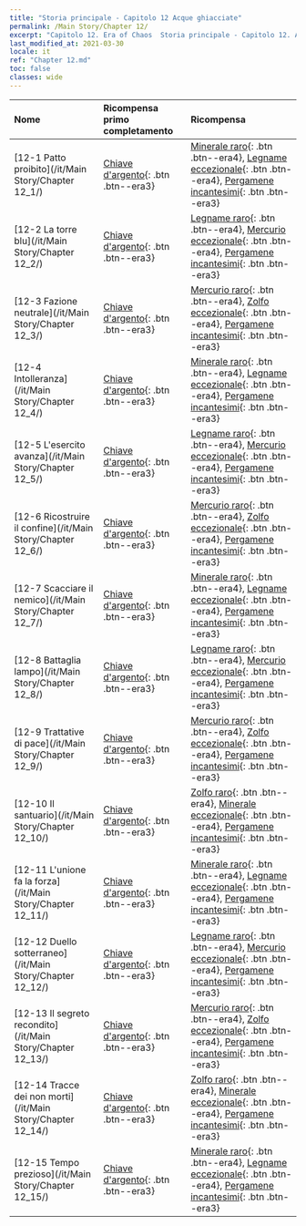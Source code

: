 ```yaml
---
title: "Storia principale - Capitolo 12 Acque ghiacciate"
permalink: /Main Story/Chapter 12/
excerpt: "Capitolo 12. Era of Chaos  Storia principale - Capitolo 12. Acque ghiacciate"
last_modified_at: 2021-03-30
locale: it
ref: "Chapter 12.md"
toc: false
classes: wide
---
```


  | Nome |  Ricompensa primo completamento | Ricompensa |
  |:------------|:------------|:------------| 
  | [12-1 Patto proibito](/it/Main Story/Chapter 12_1/) | [Chiave d'argento](/it/Items/con_693/){: .btn .btn--era3} | [Minerale raro](/it/Items/mat_40/){: .btn .btn--era4}, [Legname eccezionale](/it/Items/mat_34/){: .btn .btn--era4}, [Pergamene incantesimi](/it/Items/con_694/){: .btn .btn--era3} |
  | [12-2 La torre blu](/it/Main Story/Chapter 12_2/) | [Chiave d'argento](/it/Items/con_693/){: .btn .btn--era3} | [Legname raro](/it/Items/mat_41/){: .btn .btn--era4}, [Mercurio eccezionale](/it/Items/mat_35/){: .btn .btn--era4}, [Pergamene incantesimi](/it/Items/con_694/){: .btn .btn--era3} |
  | [12-3 Fazione neutrale](/it/Main Story/Chapter 12_3/) | [Chiave d'argento](/it/Items/con_693/){: .btn .btn--era3} | [Mercurio raro](/it/Items/mat_42/){: .btn .btn--era4}, [Zolfo eccezionale](/it/Items/mat_36/){: .btn .btn--era4}, [Pergamene incantesimi](/it/Items/con_694/){: .btn .btn--era3} |
  | [12-4 Intolleranza](/it/Main Story/Chapter 12_4/) | [Chiave d'argento](/it/Items/con_693/){: .btn .btn--era3} | [Minerale raro](/it/Items/mat_40/){: .btn .btn--era4}, [Legname eccezionale](/it/Items/mat_34/){: .btn .btn--era4}, [Pergamene incantesimi](/it/Items/con_694/){: .btn .btn--era3} |
  | [12-5 L'esercito avanza](/it/Main Story/Chapter 12_5/) | [Chiave d'argento](/it/Items/con_693/){: .btn .btn--era3} | [Legname raro](/it/Items/mat_41/){: .btn .btn--era4}, [Mercurio eccezionale](/it/Items/mat_35/){: .btn .btn--era4}, [Pergamene incantesimi](/it/Items/con_694/){: .btn .btn--era3} |
  | [12-6 Ricostruire il confine](/it/Main Story/Chapter 12_6/) | [Chiave d'argento](/it/Items/con_693/){: .btn .btn--era3} | [Mercurio raro](/it/Items/mat_42/){: .btn .btn--era4}, [Zolfo eccezionale](/it/Items/mat_36/){: .btn .btn--era4}, [Pergamene incantesimi](/it/Items/con_694/){: .btn .btn--era3} |
  | [12-7 Scacciare il nemico](/it/Main Story/Chapter 12_7/) | [Chiave d'argento](/it/Items/con_693/){: .btn .btn--era3} | [Minerale raro](/it/Items/mat_40/){: .btn .btn--era4}, [Legname eccezionale](/it/Items/mat_34/){: .btn .btn--era4}, [Pergamene incantesimi](/it/Items/con_694/){: .btn .btn--era3} |
  | [12-8 Battaglia lampo](/it/Main Story/Chapter 12_8/) | [Chiave d'argento](/it/Items/con_693/){: .btn .btn--era3} | [Legname raro](/it/Items/mat_41/){: .btn .btn--era4}, [Mercurio eccezionale](/it/Items/mat_35/){: .btn .btn--era4}, [Pergamene incantesimi](/it/Items/con_694/){: .btn .btn--era3} |
  | [12-9 Trattative di pace](/it/Main Story/Chapter 12_9/) | [Chiave d'argento](/it/Items/con_693/){: .btn .btn--era3} | [Mercurio raro](/it/Items/mat_42/){: .btn .btn--era4}, [Zolfo eccezionale](/it/Items/mat_36/){: .btn .btn--era4}, [Pergamene incantesimi](/it/Items/con_694/){: .btn .btn--era3} |
  | [12-10 Il santuario](/it/Main Story/Chapter 12_10/) | [Chiave d'argento](/it/Items/con_693/){: .btn .btn--era3} | [Zolfo raro](/it/Items/mat_43/){: .btn .btn--era4}, [Minerale eccezionale](/it/Items/mat_33/){: .btn .btn--era4}, [Pergamene incantesimi](/it/Items/con_694/){: .btn .btn--era3} |
  | [12-11 L'unione fa la forza](/it/Main Story/Chapter 12_11/) | [Chiave d'argento](/it/Items/con_693/){: .btn .btn--era3} | [Minerale raro](/it/Items/mat_40/){: .btn .btn--era4}, [Legname eccezionale](/it/Items/mat_34/){: .btn .btn--era4}, [Pergamene incantesimi](/it/Items/con_694/){: .btn .btn--era3} |
  | [12-12 Duello sotterraneo](/it/Main Story/Chapter 12_12/) | [Chiave d'argento](/it/Items/con_693/){: .btn .btn--era3} | [Legname raro](/it/Items/mat_41/){: .btn .btn--era4}, [Mercurio eccezionale](/it/Items/mat_35/){: .btn .btn--era4}, [Pergamene incantesimi](/it/Items/con_694/){: .btn .btn--era3} |
  | [12-13 Il segreto recondito](/it/Main Story/Chapter 12_13/) | [Chiave d'argento](/it/Items/con_693/){: .btn .btn--era3} | [Mercurio raro](/it/Items/mat_42/){: .btn .btn--era4}, [Zolfo eccezionale](/it/Items/mat_36/){: .btn .btn--era4}, [Pergamene incantesimi](/it/Items/con_694/){: .btn .btn--era3} |
  | [12-14 Tracce dei non morti](/it/Main Story/Chapter 12_14/) | [Chiave d'argento](/it/Items/con_693/){: .btn .btn--era3} | [Zolfo raro](/it/Items/mat_43/){: .btn .btn--era4}, [Minerale eccezionale](/it/Items/mat_33/){: .btn .btn--era4}, [Pergamene incantesimi](/it/Items/con_694/){: .btn .btn--era3} |
  | [12-15 Tempo prezioso](/it/Main Story/Chapter 12_15/) | [Chiave d'argento](/it/Items/con_693/){: .btn .btn--era3} | [Minerale raro](/it/Items/mat_40/){: .btn .btn--era4}, [Legname eccezionale](/it/Items/mat_34/){: .btn .btn--era4}, [Pergamene incantesimi](/it/Items/con_694/){: .btn .btn--era3} |
